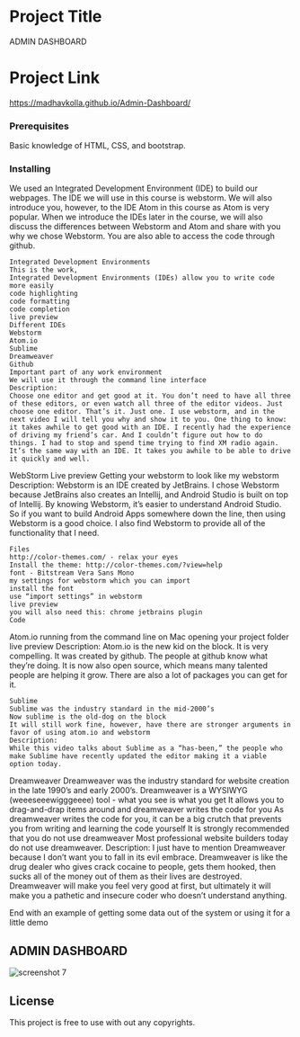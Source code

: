 # Project Title

ADMIN DASHBOARD

# Project Link

https://madhavkolla.github.io/Admin-Dashboard/

### Prerequisites

Basic knowledge of HTML, CSS, and bootstrap.

### Installing

We used an Integrated Development Environment (IDE) to build our webpages. The IDE we will use in this course is webstorm. We will also introduce you, however, to the IDE Atom in this course as Atom is very popular. When we introduce the IDEs later in the course, we will also discuss the differences between Webstorm and Atom and share with you why we chose Webstorm. You are also able to access the code through github.

```
Integrated Development Environments
This is the work, 
Integrated Development Environments (IDEs) allow you to write code more easily
code highlighting
code formatting
code completion
live preview
Different IDEs
Webstorm
Atom.io
Sublime
Dreamweaver
Github
Important part of any work environment
We will use it through the command line interface
Description:
Choose one editor and get good at it. You don’t need to have all three of these editors, or even watch all three of the editor videos. Just choose one editor. That’s it. Just one. I use webstorm, and in the next video I will tell you why and show it to you. One thing to know: it takes awhile to get good with an IDE. I recently had the experience of driving my friend’s car. And I couldn’t figure out how to do things. I had to stop and spend time trying to find XM radio again. It’s the same way with an IDE. It takes you awhile to be able to drive it quickly and well.

```
WebStorm
Live preview
Getting your webstorm to look like my webstorm
Description:
Webstorm is an IDE created by JetBrains. I chose Webstorm because JetBrains also creates an Intellij, and Android Studio is built on top of Intellij. By knowing Webstorm, it’s easier to understand Android Studio. So if you want to build Android Apps somewhere down the line, then using Webstorm is a good choice. I also find Webstorm to provide all of the functionality that I need.

```
Files
http://color-themes.com/ - relax your eyes
Install the theme: http://color-themes.com/?view=help 
font - Bitstream Vera Sans Mono
my settings for webstorm which you can import
install the font
use “import settings” in webstorm
live preview
you will also need this: chrome jetbrains plugin
Code

```
Atom.io
running from the command line on Mac
opening your project folder
live preview
Description:
Atom.io is the new kid on the block. It is very compelling. It was created by github. The people at github know what they’re doing. It is now also open source, which means many talented people are helping it grow. There are also a lot of packages you can get for it. 

```
Sublime
Sublime was the industry standard in the mid-2000’s
Now sublime is the old-dog on the block
It will still work fine, however, have there are stronger arguments in favor of using atom.io and webstorm
Description:
While this video talks about Sublime as a “has-been,” the people who make Sublime have recently updated the editor making it a viable option today. 

```
Dreamweaver
Dreamweaver was the industry standard for website creation in the late 1990’s and early 2000’s.
Dreamweaver is a WYSIWYG (weeeseeewigggeeee) tool - what you see is what you get
It allows you to drag-and-drap items around and dreamweaver writes the code for you
As dreamweaver writes the code for you, it can be a big crutch that prevents you from writing and learning the code yourself
It is strongly recommended that you do not use dreamweaver
Most professional website builders today do not use dreamweaver.
Description:
I just have to mention Dreamweaver because I don’t want you to fall in its evil embrace. Dreamweaver is like the drug dealer who gives crack cocaine to people, gets them hooked, then sucks all of the money out of them as their lives are destroyed. Dreamweaver will make you feel very good at first, but ultimately it will make you a pathetic and insecure coder who doesn’t understand anything.

End with an example of getting some data out of the system or using it for a little demo

## ADMIN DASHBOARD

![screenshot 7](https://user-images.githubusercontent.com/19499440/35774291-b037564e-0930-11e8-96a5-ed256a695d86.png)

## License

This project is free to use with out any copyrights.

